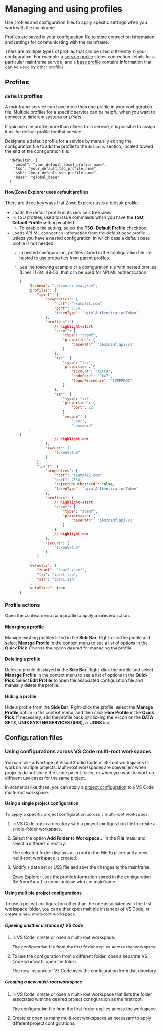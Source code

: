 # Managing and using profiles

Use profiles and configuration files to apply specific settings when you work with the mainframe.

Profiles are saved in your configuration file to store connection information and settings for communicating with the mainframe.

There are multiple types of profiles that can be used differently in your configuration. For example, a [service profile](../appendix/zowe-glossary#service-profile) stores connection details for a particular mainframe service, and a [base profile](../appendix/zowe-glossary#base-profile) contains information that can be used by other profiles.

## Profiles

### `default` profiles

A mainframe service can have more than one profile in your configuration file. Multiple profiles for a specific service can be helpful when you want to connect to different systems or LPARs.

If you use one profile more than others for a service, it is possible to assign it as the default profile for that service.

Designate a default profile for a service by manually editing the configuration file to add the profile to the `defaults` section, located toward the end of the configuration file:

```
  "defaults": {
    "zosmf": "your_default_zosmf_profile_name",
    "tso": "your_default_tso_profile_name",
    "ssh": "your_default_ssh_profile_name",
    "base": "global_base"
  }
```

#### How Zowe Explorer uses default profiles

There are three key ways that Zowe Explorer uses a default profile:
- Loads the default profile in its service's tree view.
- In TSO profiles, used to issue commands when you have the **TSO: Default Profile** setting enabled.
    - To enable the setting, select the **TSO: Default Profile** checkbox.
- Loads API ML connection information from the default base profile unless you have a nested configuration, in which case a default base profile is not needed.
    - In nested configuration, profiles stored in the configuration file are nested to use properties from parent profiles.
    - See the following example of a configuration file with nested profiles (Lines 11-34, 48-53) that can be used for API ML authentication:

        ```json showLineNumbers
        {
            "$schema": "./zowe.schema.json",
            "profiles": {
                "lpar1": {
                    "properties": {
                        "host": "example1.com",
                        "port": 7554,
                        "tokenType": "apimlAuthenticationToken"
                    },
                    "profiles": {
                        // highlight-start
                        "zosmf": {
                            "type": "zosmf",
                            "properties": {
                                "basePath": "ibmzosmf/api/v1"
                            }
                        },
                        "tso": {
                            "type": "tso",
                            "properties": {
                                "account": "ACCT#",
                                "codePage": "1047",
                                "logonProcedure": "IZUFPROC"
                            }
                        },
                        "ssh": {
                            "type": "ssh",
                            "properties": {
                                "port": 22
                            },
                            "secure": [
                                "user", 
                                "password"
            ]
        }
                        // highlight-end
                    },
                    "secure": [
                        "tokenValue"
                    ]
                },
                "lpar2": {
                    "properties": {
                        "host": "example2.com",
                        "port": 7554,
                        "rejectUnauthorized": false,
                        "tokenType": "apimlAuthenticationToken"
                    },
                    "profiles": {
                        // highlight-start
                        "zosmf": {
                            "type": "zosmf",
                            "properties": {
                                "basePath": "ibmzosmf/api/v1"
                            }
                        }
                        // highlight-end
                    },
                    "secure": [
                        "tokenValue"
                    ]
                }
            },
            "defaults": {
                "zosmf": "lpar2.zosmf",
                "tso": "lpar1.tso",
                "ssh": "lpar1.ssh"
            },
            "autoStore": true
        }
        ```        



### Profile actions

Open the context menu for a profile to apply a selected action.

#### Managing a profile

Manage existing profiles listed in the **Side Bar**. Right-click the profile and select **Manage Profile** in the context menu to see a list of options in the **Quick Pick**. Choose the option desired for managing the profile.

#### Deleting a profile

Delete a profile displayed in the **Side Bar**. Right-click the profile and select **Manage Profile** in the context menu to see a list of options in the **Quick Pick**. Select **Edit Profile** to open the associated configuration file and manually delete the profile.

#### Hiding a profile

Hide a profile from the **Side Bar**. Right-click the profile, select the **Manage Profile** option in the context menu, and then click **Hide Profile** in the **Quick Pick**. If necessary, add the profile back by clicking the **+** icon on the **DATA SETS**, **UNIX SYSTEM SERVICES (USS)**, or **JOBS** bar.

## Configuration files

### Using configurations across VS Code multi-root workspaces

You can take advantage of Visual Studio Code multi-root workspaces to work on multiple projects. Multi-root workspaces are convenient when projects do not share the same parent folder, or when you want to work on different use cases for the same project.

In scenarios like these, you can apply a [project configuration](../user-guide/cli-using-using-team-profiles.md#types-of-configuration-files) to a VS Code multi-root workspace.

#### Using a single project configuration

To apply a specific project configuration across a multi-root workspace:

1. In VS Code, open a directory with a project configuration file to create a single-folder workspace.
2. Select the option **Add Folder to Workspace...** in the **File** menu and select a different directory.

    The selected folder displays as a root in the File Explorer and a new multi-root workspace is created.

3. Modify a data set or USS file and save the changes to the mainframe.

    Zowe Explorer uses the profile information stored in the configuration file from Step 1 to communicate with the mainframe.

#### Using multiple project configurations

To use a project configuration other than the one associated with the first workspace folder, you can either open multiple instances of VS Code, or create a new multi-root workspace.

##### Opening another instance of VS Code

1. In VS Code, create or open a multi-root workspace.

    The configuration file from the first folder applies across the workspace.
2. To use the configuration from a different folder, open a separate VS Code window to open the folder.

    The new instance of VS Code uses the configuration from that directory.

##### Creating a new multi-root workspace

1. In VS Code, create or open a multi-root workspace that lists the folder associated with the desired project configuration as the first root.

    The configuration file from the first folder applies across the workspace.

2. Create or open as many multi-root workspaces as necessary to apply different project configurations.
